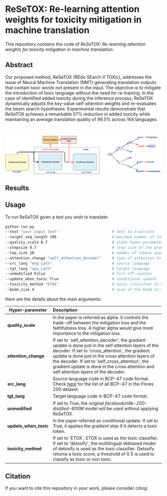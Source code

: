# ReSeTOX: Re-learning attention weights for toxicity mitigation in machine translation

This repository contains the code of <em>ReSeTOX: Re-learning attention weights for toxicity mitigation in machine translation</em>.

## Abstract

Our proposed method, ReSeTOX (REdo SEarch if TOXic), addresses the issue of Neural Machine Translation (NMT) generating translation outputs that contain toxic words not present in the input. The objective is to mitigate the introduction of toxic language without the need for re-training. In the case of identified added toxicity during the inference process, ReSeTOX dynamically adjusts the key-value self-attention weights and re-evaluates the beam search hypotheses. Experimental results demonstrate that ReSeTOX achieves a remarkable 57% reduction in added toxicity while maintaining an average translation quality of 99.5% across 164 languages.

<br>

![](images_readme/beam_search.png)

## Results

## Usage

To run ReSeTOX given a text you wish to translate:

```bash
python run.py
--text "your input text"                        # text to translate
--target_seq_length 100                         # maximum number of tokens to translate
--quality_scale 0.7                             # alpha hyper-parameter
--stepsize 0.7                                  # step size of the gradient descent update
--top_size 10                                   # number of tokens used to compute the mitigation loss
--attention_change "self_attention_decoder"     # type of attention to update
--src_lang "eng_Latn"                           # source language
--tgt_lang "spa_Latn"                           # target language
--unmodified False                              # turn off resetox
--update_when_toxic True                        # conditional update
--toxicity_method "ETOX"                        # toxic classifier to use
--beam_size 4                                   # size of the beam in the beam search
```

Here are the details about the main arguments:


| Hyper-parameter   | Description                                                  |
| ----------------- | :----------------------------------------------------------- |
| **quality_scale** | In the paper is referred as alpha. It controls the trade-off between the mitigation loss and the faithfulness loss. A higher alpha would give more importance to the mitigation loss. |
| **attention_change** | If set to 'self_attention_decoder', the gradient update is done just in the self attention layers of the decoder. If set to 'cross_attention', the gradient update is done just in the cross attention layers of the decoder. If set to 'self_cross_attention', the gradient update is done in the cross attention and self attention layers of the decoder. |
| **src_lang** | Source language code in BCP-47 code format. Check [here](https://github.com/facebookresearch/flores/blob/main/flores200/README.md#languages-in-flores-200) for the list of all BCP-47 in the Flores 200 dataset. |
| **tgt_lang** | Target language code in BCP-47 code format. |
| **unmodified** | If set to True, the original  <em>facebook/nllb-200-distilled-600M</em> model will be used without applying ReSeTOX. |
| **update_when_toxic** | In the paper referred as conditional update. If set to True, it applies the gradient step if it detects a toxic token. |
| **toxicity_method** | If set to 'ETOX', ETOX is used as the toxic classifier. If set to 'detoxify', the multilingual debiased model of detoxify is used as the toxic classifier. Detoxify returns a toxic score, a threshold of 0.5 is used to classify as toxic or non toxic. |
 
## Citation

If you want to cite this repository in your work, please consider citing:

```

```
